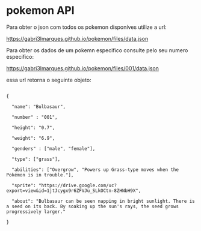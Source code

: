 # pokemon API 

Para obter o json com todos os pokemon disponíves utilize a url: 

https://gabri3lmarques.github.io/pokemon/files/data.json

Para obter os dados de um pokemn especifico consulte pelo seu numero especifico:

https://gabri3lmarques.github.io/pokemon/files/001/data.json

essa url retorna o seguinte objeto:

<code>
{ <br>
  "name": "Bulbasaur",<br>
  "number" : "001",<br>
  "height": "0.7",<br>
  "weight": "6.9",<br>
  "genders" : ["male", "female"],<br>
  "type": ["grass"],<br>
  "abilities": ["Overgrow", "Powers up Grass-type moves when the Pokémon is in trouble."],<br>
  "sprite": "https://drive.google.com/uc?export=view&id=1jtJcygx9r6ZFVJu_SLkOCtn-8ZHNbH9X",<br>
  "about": "Bulbasaur can be seen napping in bright sunlight. There is a seed on its back. By soaking up the sun's rays, the seed grows progressively larger."<br>
}
</code>
